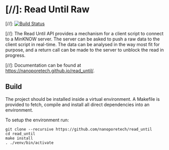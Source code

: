 [//]: 
Read Until Raw
==============


[//]: 
[![Build Status](https://travis-ci.org/nanoporetech/read_until.svg?branch=master)](https://travis-ci.org/nanoporetech/read_until)

[//]: 
The Read Until API provides a mechanism for a client script to connect to a
MinKNOW server. The server can be asked to push a raw data to the client 
script in real-time. The data can be analysed in the way most fit for purpose, 
and a return call can be made to the server to unblock the read in progress.

[//]: 
Documentation can be found at https://nanoporetech.github.io/read_until/.


Build
-----

The project should be installed inside a virtual environment. A Makefile is
provided to fetch, compile and install all direct dependencies into an
environment.

To setup the environment run:

    git clone --recursive https://github.com/nanoporetech/read_until
    cd read_until 
    make install
    . ./venv/bin/activate

